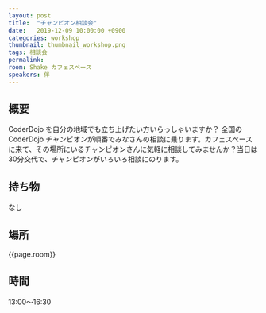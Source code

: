 ```yaml
---
layout: post
title:  "チャンピオン相談会"
date:   2019-12-09 10:00:00 +0900
categories: workshop
thumbnail: thumbnail_workshop.png
tags: 相談会
permalink:
room: Shake カフェスペース
speakers: 伴
---
```

## 概要
CoderDojo を自分の地域でも立ち上げたい方いらっしゃいますか？ 全国の CoderDojo チャンピオンが順番でみなさんの相談に乗ります。カフェスペースに来て、その場所にいるチャンピオンさんに気軽に相談してみませんか？当日は30分交代で、チャンピオンがいろいろ相談にのります。

## 持ち物
なし
## 場所
{{page.room}}
## 時間
13:00〜16:30
